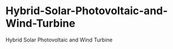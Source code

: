 # Hybrid-Solar-Photovoltaic-and-Wind-Turbine
Hybrid Solar Photovoltaic and Wind Turbine

<head>
   <script type="module" src="https://ajax.googleapis.com/ajax/libs/model-viewer/3.4.0/model-viewer.min.js"></script>
</head>
<html>
<body>
<model-viewer src="https://github.com/masoyi/Hybrid-Solar-Photovoltaic-and-Wind-Turbine/blob/main/bipv_cladding.glb" shadow-intensity="1" camera-controls touch-action="pan-y"></model-viewer>
</body>
</html>

